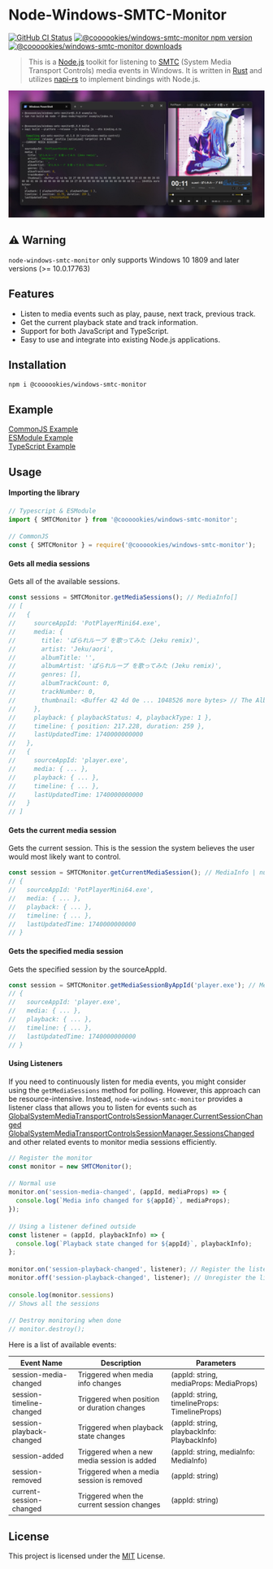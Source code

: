 # Node-Windows-SMTC-Monitor

<a href="https://github.com/LeagueTavern/node-windows-smtc-monitor/actions"><img alt="GitHub CI Status" src="https://github.com/LeagueTavern/node-windows-smtc-monitor/workflows/CI/badge.svg?branch=master"></a>
<a href="https://www.npmjs.com/package/@coooookies/windows-smtc-monitor"><img src="https://img.shields.io/npm/v/@coooookies/windows-smtc-monitor.svg?sanitize=true" alt="@coooookies/windows-smtc-monitor npm version"></a>
<a href="https://npmcharts.com/compare/@coooookies/windows-smtc-monitor?minimal=true"><img src="https://img.shields.io/npm/dm/@coooookies/windows-smtc-monitor.svg?sanitize=true" alt="@coooookies/windows-smtc-monitor downloads"></a>

> This is a [Node.js](https://nodejs.org/) toolkit for listening to [SMTC](https://learn.microsoft.com/en-us/uwp/api/windows.media.control.globalsystemmediatransportcontrolssessionmanager?view=winrt-26100) (System Media Transport Controls) media events in Windows. It is written in [Rust](https://www.rust-lang.org/) and utilizes [napi-rs](https://napi.rs/) to implement bindings with Node.js.

![Screenshot](docs/screenshot-1.png)

## ⚠️ Warning

`node-windows-smtc-monitor` only supports Windows 10 1809 and later versions (>= 10.0.17763)

## Features

- Listen to media events such as play, pause, next track, previous track.
- Get the current playback state and track information.
- Support for both JavaScript and TypeScript.
- Easy to use and integrate into existing Node.js applications.

## Installation

```shell
npm i @coooookies/windows-smtc-monitor
```

## Example

[CommonJS Example](example/index.js) <br />
[ESModule Example](example/index.mjs) <br />
[TypeScript Example](example/index.ts) <br />

## Usage

#### Importing the library

```Typescript
// Typescript & ESModule
import { SMTCMonitor } from '@coooookies/windows-smtc-monitor';

// CommonJS
const { SMTCMonitor } = require('@coooookies/windows-smtc-monitor');
```

#### Gets all media sessions

Gets all of the available sessions.

```Typescript
const sessions = SMTCMonitor.getMediaSessions(); // MediaInfo[]
// [
//   {
//     sourceAppId: 'PotPlayerMini64.exe',
//     media: {
//       title: 'ぱられループ を歌ってみた (Jeku remix)',
//       artist: 'Jeku/aori',
//       albumTitle: '',
//       albumArtist: 'ぱられループ を歌ってみた (Jeku remix)',
//       genres: [],
//       albumTrackCount: 0,
//       trackNumber: 0,
//       thumbnail: <Buffer 42 4d 0e ... 1048526 more bytes> // The Album Cover/Thumbnail in Buffer
//     },
//     playback: { playbackStatus: 4, playbackType: 1 },
//     timeline: { position: 217.228, duration: 259 },
//     lastUpdatedTime: 1740000000000
//   },
//   {
//     sourceAppId: 'player.exe',
//     media: { ... },
//     playback: { ... },
//     timeline: { ... },
//     lastUpdatedTime: 1740000000000
//   }
// ]
```

#### Gets the current media session

Gets the current session. This is the session the system believes the user would most likely want to control.

```Typescript
const session = SMTCMonitor.getCurrentMediaSession(); // MediaInfo | null
// {
//   sourceAppId: 'PotPlayerMini64.exe',
//   media: { ... },
//   playback: { ... },
//   timeline: { ... },
//   lastUpdatedTime: 1740000000000
// }
```

#### Gets the specified media session

Gets the specified session by the sourceAppId.

```Typescript
const session = SMTCMonitor.getMediaSessionByAppId('player.exe'); // MediaInfo | null
// {
//   sourceAppId: 'player.exe',
//   media: { ... },
//   playback: { ... },
//   timeline: { ... },
//   lastUpdatedTime: 1740000000000
// }
```

#### Using Listeners

If you need to continuously listen for media events, you might consider using the `getMediaSessions` method for polling. However, this approach can be resource-intensive. Instead, `node-windows-smtc-monitor` provides a listener class that allows you to listen for events such as
[GlobalSystemMediaTransportControlsSessionManager.CurrentSessionChanged](https://learn.microsoft.com/en-us/uwp/api/windows.media.control.globalsystemmediatransportcontrolssessionmanager.currentsessionchanged?view=winrt-26100)
[GlobalSystemMediaTransportControlsSessionManager.SessionsChanged](https://learn.microsoft.com/en-us/uwp/api/windows.media.control.globalsystemmediatransportcontrolssessionmanager.sessionschanged?view=winrt-26100)
and other related events to monitor media sessions efficiently.

```Typescript
// Register the monitor
const monitor = new SMTCMonitor();

// Normal use
monitor.on('session-media-changed', (appId, mediaProps) => {
  console.log(`Media info changed for ${appId}`, mediaProps);
});

// Using a listener defined outside
const listener = (appId, playbackInfo) => {
  console.log(`Playback state changed for ${appId}`, playbackInfo);
};

monitor.on('session-playback-changed', listener); // Register the listener
monitor.off('session-playback-changed', listener); // Unregister the listener

console.log(monitor.sessions)
// Shows all the sessions

// Destroy monitoring when done
// monitor.destroy();
```

Here is a list of available events:

| Event Name               | Description                                 | Parameters                                    |
| ------------------------ | ------------------------------------------- | --------------------------------------------- |
| session-media-changed    | Triggered when media info changes           | (appId: string, mediaProps: MediaProps)       |
| session-timeline-changed | Triggered when position or duration changes | (appId: string, timelineProps: TimelineProps) |
| session-playback-changed | Triggered when playback state changes       | (appId: string, playbackInfo: PlaybackInfo)   |
| session-added            | Triggered when a new media session is added | (appId: string, mediaInfo: MediaInfo)         |
| session-removed          | Triggered when a media session is removed   | (appId: string)                               |
| current-session-changed  | Triggered when the current session changes  | (appId: string)                               |

## License
This project is licensed under the [MIT](LICENSE) License.